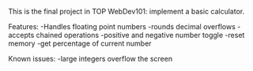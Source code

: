 This is the final project in TOP WebDev101: implement a basic calculator.

Features:
-Handles floating point numbers
-rounds decimal overflows
-accepts chained operations
-positive and negative number toggle
-reset memory
-get percentage of current number

Known issues:
-large integers overflow the screen